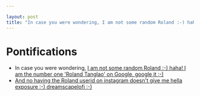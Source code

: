 ```yaml
---

layout: post
title: "In case you were wondering, I am not some random Roland :-) haha! I am the number one 'Roland Tanglao' on Google, google it :-)"
---
```


# Pontifications

* In case you were wondering, [I am not some random Roland :-) haha! I am the number one 'Roland Tanglao' on Google, google it :-)](https://roland.micro.blog/2019/09/24/i-am-not.html)
* [And no having the Roland userid on instagram doesn't give me hella exposure :-) dreamscapelofi  :-)](https://www.instagram.com/p/B2uMq2qHlhs/) 
